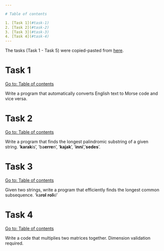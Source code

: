 ```yaml
---

# Table of contents

1. [Task 1](#task-1)
2. [Task 2](#task-2)
3. [Task 3](#task-3)
4. [Task 4](#task-4)
---
```


The tasks (Task 1 - Task 5) were copied-pasted from [here](https://github.com/b-lukaszuk/haskell_luzne_zadanka/tree/master/part4_24_06_2021).

# Task 1

[Go to: Table of contents](#table-of-contents)

Write a program that automatically converts English text to Morse code and vice versa.

# Task 2

[Go to: Table of contents](#table-of-contents)

Write a program that finds the longest palindromic substring of a given string. ‘**karak**is’, ‘ba**erre**n’, ‘**kajak**’, ‘**inni**’,’**sedes**’.

# Task 3

[Go to: Table of contents](#table-of-contents)

Given two strings, write a program that efficiently finds the longest common subsequence. ‘ka**rol** **rol**ki’

# Task 4

[Go to: Table of contents](#table-of-contents)

Write a code that multiplies two matrices together. Dimension validation required.
